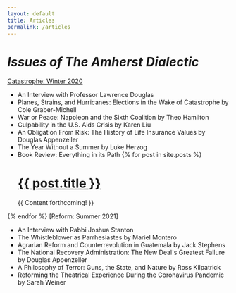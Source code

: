 ```yaml
---
layout: default
title: Articles
permalink: /articles
---
```

# _Issues of The Amherst Dialectic_ 



[Catastrophe: Winter 2020](https://issuu.com/thomasbrodey/docs/the-dialectic-winter-2020)
* An Interview with Professor Lawrence Douglas
* Planes, Strains, and Hurricanes: Elections in the Wake of Catastrophe by Cole Graber-Michell 
* War or Peace: Napoleon and the Sixth Coalition by Theo Hamilton 
* Culpability in the U.S. Aids Crisis by Karen Liu 
* An Obligation From Risk: The History of Life Insurance Values by Douglas Appenzeller 
* The Year Without a Summer by Luke Herzog 
* Book Review: Everything in its Path 
{% for post in site.posts %}
  <h1><a class="nounderline black" href="{{ post.url }}">{{ post.title }}</a></h1>
  {{ Content forthcoming! }}
{% endfor %}
[Reform: Summer 2021]
* An Interview with Rabbi Joshua Stanton 
* The Whistleblower as Parrhesiastes by Mariel Montero 
* Agrarian Reform and Counterrevolution in Guatemala by Jack Stephens
* The National Recovery Administration: The New Deal's Greatest Failure by Douglas Appenzeller 
*  A Philosophy of Terror: Guns, the State, and Nature by Ross Kilpatrick 
*  Reforming the Theatrical Experience During the Coronavirus Pandemic by Sarah Weiner 


